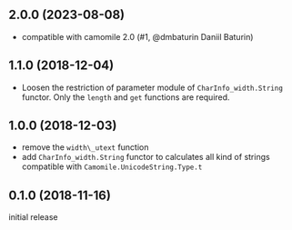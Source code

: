 ## 2.0.0 (2023-08-08)
* compatible with camomile 2.0 (#1, @dmbaturin Daniil Baturin)

## 1.1.0 (2018-12-04)
* Loosen the restriction of parameter module of `CharInfo_width.String` functor. Only the `length` and `get` functions are required.

## 1.0.0 (2018-12-03)

* remove the `width\_utext` function
* add `CharInfo_width.String` functor to calculates all kind of strings compatible with `Camomile.UnicodeString.Type.t`

## 0.1.0 (2018-11-16)

initial release
